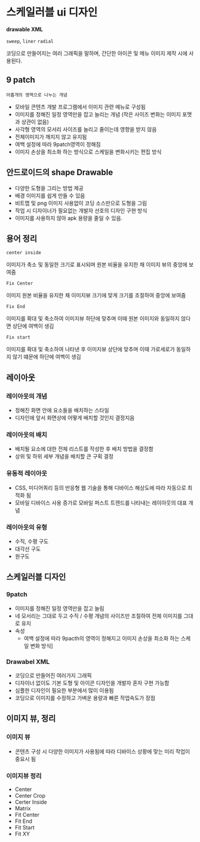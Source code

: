 # 스케일러블 ui 디자인

**drawable XML**

`sweep`, `liner` `radial`

코딩으로 만들어지는 여러 그래픽을 말하며, 간단한 아이콘 및 메뉴 이미지 제작 시에 사용된다.

## 9 patch

`아홉개의 영역으로 나누는 개념`

- 모바일 콘텐츠 개발 프로그램에서 이미지 관련 메뉴로 구성됨
- 이미지를 정해진 일정 영역만을 잡고 늘리는 개념 (작은 사이즈 변화는 이미지 포맷과 상관이 없음)
- 사각형 영역의 모서리 사이즈를 늘리고 줄이는데 영향을 받지 않음
- 전체이미지가 깨지지 않고 유지됨
- 여백 설정에 따라 9patch영역이 정해짐
- 이미지 손상을 최소화 하는 방식으로 스케일을 변화시키는 편집 방식

## 안드로이드의 shape Drawable

- 다양한 도형을 그리는 방법 제공
- 배경 이미지를 쉽게 만들 수 있음
- 비트맵 및 png 이미지 사용없이 코딩 소스만으로 도형을 그림
- 작업 시 디자이너가 필요없는 개발자 선호의 디자인 구현 방식
- 이미지를 사용하지 않아 apk 용량을 줄일 수 있음.



## 용어 정리

`center inside`

이미지가 축소 및 동일한 크기로 표시되며 원본 비율을 유지한 채 이미지 뷰의 중앙에 보여줌

`Fix Center`

이미지 원본 비율을 유지한 채 이미지뷰 크기에 맞게 크기를 조절하여 중앙에 보여줌

`Fix End`

이미지를 확대 및 축소하여 이미지뷰 하단에 맞추며 이때 원본 이미지와 동일하지 않다면 상단에 여백이 생김

`Fix start`

이미지를 확대 및 축소하여 나타낸 후 이미지뷰 상단에 맞추며 이때 가로세로가 동일하지 않기 떄문에 하단에 여백이 생김



## 레이아웃

### 레이아웃의 개념

- 정해진 화면 안에 요소들을 배치하는 스타일
- 디자인에 앞서 화면상에 어떻게 배치할 것인지 결정지음

### 레이아웃의 배치

- 배치될 요소에 대한 전체 리스트를 작성한 후 배치 방법을 결정함
- 상위 및 하위 세부 개념을 배치할 큰 구획 결정

### 유동적 레이아웃

- CSS, 미디어쿼리 등의 반응형 웹 기술을 통해 디바이스 해상도에 따라 자동으로 최적화 됨
- 모바일 디바이스 사용 증가로 모바일 퍼스트 트렌드를 나타내는 레이아웃의 대표 개념

### 레이아웃의 유형

- 수직, 수평 구도 
- 대각선 구도 
- 원구도

## 스케일러블 디자인

### 9patch

- 이미지를 정해진 일정 영역만을 잡고 늘림
- 네 모서리는 그대로 두고 수직 / 수평 개념의 사이즈만 조절하여 전체 이미지를 그대로 유지
- 속성
  - 여백 설정에 따라 9pacth의 영역이 정해지고 이미지 손상을 최소화 하는 스케일 변화 방식]

### Drawabel XML

- 코딩으로 만들어진 여러가지 그래픽
- 디자이너 없이도 기본 도형 및 아이콘 디자인을 개발자 혼자 구현 가능함
- 심플한 디자인이 필요한 부분에서 많이 이용됨
- 코딩으로 이미지를 수정하고 가벼운 용량과 빠른 작업속도가 장점

## 이미지 뷰, 정리

### 이미지 뷰

- 콘텐츠 구성 시 다양한 이미지가 사용됨에 따라 디바이스 상황에 맞는 미리 작업이 중요시 됨

### 이미지뷰 정리

- Center
- Center Crop
- Certer Inside
- Matrix
- Fit Center
- Fit End
- Fit Start
- Fit XY